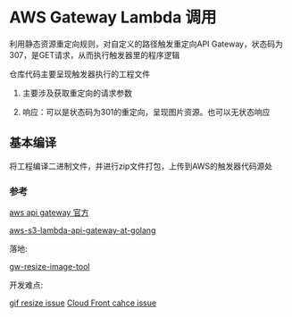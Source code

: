 # AWS Gateway Lambda 调用

利用静态资源重定向规则，对自定义的路径触发重定向API Gateway，状态码为307，是GET请求，从而执行触发器里的程序逻辑

仓库代码主要呈现触发器执行的工程文件

1. 主要涉及获取重定向的请求参数

2. 响应：可以是状态码为301的重定向，呈现图片资源。也可以无状态响应

## 基本编译

将工程编译二进制文件，并进行zip文件打包，上传到AWS的触发器代码源处

### 参考

 [aws api gateway 官方](https://aws.amazon.com/cn/blogs/compute/resize-images-on-the-fly-with-amazon-s3-aws-lambda-and-amazon-api-gateway/)

 [aws-s3-lambda-api-gateway-at-golang](https://medium.com/@ducmeit/build-a-resize-images-tool-with-aws-s3-lambda-api-gateway-at-golang-7569c72c3e8a)

 落地:

 [gw-resize-image-tool](https://github.com/ducmeit1/golang-resize-image-tool)

 开发难点:

 [gif resize issue](https://github.com/disintegration/imaging/issues/23)
 [Cloud Front cahce issue](https://github.com/sagidM/s3-resizer/issues/5)
